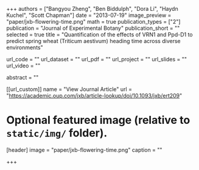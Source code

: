 +++
authors = ["Bangyou Zheng", "Ben Biddulph", "Dora Li", "Haydn Kuchel", "Scott Chapman"]
date = "2013-07-19"
image_preview = "paper/jxb-flowering-time.png"
math = true
publication_types = ["2"]
publication = "Journal of Experimental Botany"
publication_short = ""
selected = true
title = "Quantification of the effects of VRN1 and Ppd-D1 to predict spring wheat (Triticum aestivum) heading time across diverse environments"

url_code = ""
url_dataset = ""
url_pdf = ""
url_project = ""
url_slides = ""
url_video = ""

abstract = ""



[[url_custom]]
name = "View Journal Article"
url = "https://academic.oup.com/jxb/article-lookup/doi/10.1093/jxb/ert209"

# Optional featured image (relative to `static/img/` folder).
[header]
image = "paper/jxb-flowering-time.png"
caption = ""

+++
